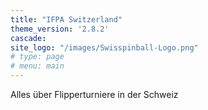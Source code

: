 ```yaml
---
title: "IFPA Switzerland"
theme_version: '2.8.2'
cascade:
site_logo: "/images/Swisspinball-Logo.png"
# type: page
# menu: main
---
```

Alles über Flipperturniere in der Schweiz
